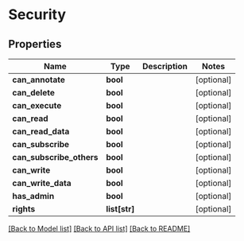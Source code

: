 # Security

## Properties
Name | Type | Description | Notes
------------ | ------------- | ------------- | -------------
**can_annotate** | **bool** |  | [optional] 
**can_delete** | **bool** |  | [optional] 
**can_execute** | **bool** |  | [optional] 
**can_read** | **bool** |  | [optional] 
**can_read_data** | **bool** |  | [optional] 
**can_subscribe** | **bool** |  | [optional] 
**can_subscribe_others** | **bool** |  | [optional] 
**can_write** | **bool** |  | [optional] 
**can_write_data** | **bool** |  | [optional] 
**has_admin** | **bool** |  | [optional] 
**rights** | **list[str]** |  | [optional] 

[[Back to Model list]](../README.md#documentation-for-models) [[Back to API list]](../README.md#documentation-for-api-endpoints) [[Back to README]](../README.md)


